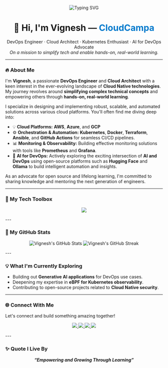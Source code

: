 <p align="center">
  <img src="https://readme-typing-svg.herokuapp.com?font=Fira+Code&size=24&pause=1000&color=FF0000&width=700&lines=Welcome+to+Vignesh's+GitHub+Profile!;Empowering+Cloud%2C+DevOps%2C+Kubernetes+Learners!;Let's+Simplify+Tech+Together+🚀" alt="Typing SVG" />
</p>

<h1 align="center">👋 Hi, I'm Vignesh — <span style="color:#007ACC">CloudCampa</span></h1>

<p align="center">
  DevOps Engineer · Cloud Architect · Kubernetes Enthusiast · AI for DevOps Advocate<br>
  <em>On a mission to simplify tech and enable hands-on, real-world learning.</em>
</p>

---

### 🔥 About Me

I'm **Vignesh**, a passionate **DevOps Engineer** and **Cloud Architect** with a keen interest in the ever-evolving landscape of **Cloud Native technologies**. My journey revolves around **simplifying complex technical concepts** and empowering others through **hands-on, real-world learning**.

I specialize in designing and implementing robust, scalable, and automated solutions across various cloud platforms. You'll often find me diving deep into:

* 💡 **Cloud Platforms:** **AWS**, **Azure**, and **GCP**
* ⚙️ **Orchestration & Automation:** **Kubernetes**, **Docker**, **Terraform**, **Ansible**, and **GitHub Actions** for seamless CI/CD pipelines.
* 📊 **Monitoring & Observability:** Building effective monitoring solutions with tools like **Prometheus** and **Grafana**.
* 🤖 **AI for DevOps:** Actively exploring the exciting intersection of **AI and DevOps** using open-source platforms such as **Hugging Face** and **Ollama** to build intelligent automation and insights.

As an advocate for open source and lifelong learning, I'm committed to sharing knowledge and mentoring the next generation of engineers.

---

### 🧰 My Tech Toolbox

<p align="center">
  <img src="https://skillicons.dev/icons?i=aws,azure,gcp,kubernetes,docker,terraform,ansible,githubactions,linux,python,prometheus,grafana,huggingface,ollama" />
</p>
---

### 🚀 My GitHub Stats

<p align="center">
  <img src="https://github-readme-stats.vercel.app/api?username=YOUR_GITHUB_USERNAME&show_icons=true&theme=radical&hide_border=true" alt="Vignesh's GitHub Stats" />
  <img src="https://github-readme-streak-stats.herokuapp.com/?user=YOUR_GITHUB_USERNAME&theme=radical&hide_border=true" alt="Vignesh's GitHub Streak" />
</p>
---

### 💡 What I'm Currently Exploring

* Building out **Generative AI applications** for DevOps use cases.
* Deepening my expertise in **eBPF for Kubernetes observability**.
* Contributing to open-source projects related to **Cloud Native security**.

---

### 🌐 Connect With Me

Let's connect and build something amazing together!

<p align="center">
  <a href="https://www.youtube.com/@CloudCampa">
    <img src="https://img.shields.io/badge/YouTube-CloudCampa-red?style=for-the-badge&logo=youtube&logoColor=white" />
  </a>
  <a href="https://www.instagram.com/_cloudcampa_">
    <img src="https://img.shields.io/badge/Instagram-_cloudcampa_-purple?style=for-the-badge&logo=instagram&logoColor=white" />
  </a>
  <a href="https://www.linkedin.com/in/YOUR_LINKEDIN_PROFILE">
    <img src="https://img.shields.io/badge/LinkedIn-Vignesh-blue?style=for-the-badge&logo=linkedin&logoColor=white" />
  </a>
   <a href="mailto:YOUR_EMAIL@example.com">
    <img src="https://img.shields.io/badge/Email-Get%20in%20Touch-brightgreen?style=for-the-badge&logo=gmail&logoColor=white" />
  </a>
</p>
---

### ✨ Quote I Live By

<p align="center">
  <em><strong>“Empowering and Growing Through Learning”</strong></em>
</p>
